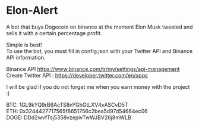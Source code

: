 # Elon-Alert
A bot that buys Dogecoin on binance at the moment Elon Musk tweeted and sells it with a certain percentage profit.

Simple is best!<br>
To use the bot, you must fill in config.json with your Twitter API and Binance API information.<br>

Binance API https://www.binance.com/tr/my/settings/api-management<br>
Create Twitter API : https://developer.twitter.com/en/apps<br>

I will be glad if you do not forget me when you earn money with the project :)

BTC: 1GL9kYQ9rB6AcTS8nYGhGtLXV4xASCvD5T<br>
ETH: 0x3244427717565f8651756c2bea5d97d54664ec06<br>
DOGE: DDd2wvfTsj5358vzepivTwWJBV26j8mWLB<br>
